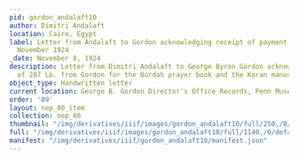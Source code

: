 ```yaml
---
pid: gordon_andalaft10
author: Dimitri Andalaft
location: Cairo, Egypt
label: Letter from Andalaft to Gordon acknowledging receipt of payment for two objects,
  November 1924
_date: November 8, 1924
description: Letter from Dimitri Andalaft to George Byron Gordon acknowledging receipt
  of 287 Lb. from Gordon for the Burdah prayer book and the Koran manuscript (NEP-80)
object_type: Handwritten letter
current location: George B. Gordon Director's Office Records, Penn Museum Archives
order: '09'
layout: nep_80_item
collection: nep_80
thumbnail: "/img/derivatives/iiif/images/gordon_andalaft10/full/250,/0/default.jpg"
full: "/img/derivatives/iiif/images/gordon_andalaft10/full/1140,/0/default.jpg"
manifest: "/img/derivatives/iiif/gordon_andalaft10/manifest.json"
---
```

